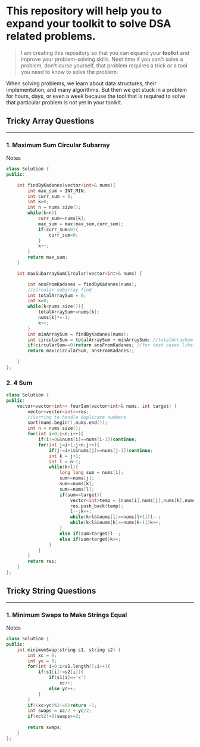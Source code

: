 # This repository will help you to expand your toolkit to solve DSA related problems.
> I am creating this repository so that you can expand your **toolkit** and improve your problem-solving skills. Next time if you can't solve a problem, don't curse yourself, that problem requires a trick or a tool you need to know to solve the problem.

When solving problems, we learn about data structures, their implementation, and many algorithms. But then we get stuck in a problem for hours, days, or even a week because the tool that is required to solve that particular problem is not yet in your toolkit.


## Tricky Array Questions
---
### 1. Maximum Sum Circular Subarray
Notes

```cpp
class Solution {
public:

    int findByKadanes(vector<int>& nums){
        int max_sum = INT_MIN;
        int curr_sum = 0;
        int k=0;
        int n = nums.size();
        while(k<n){
            curr_sum+=nums[k];
            max_sum = max(max_sum,curr_sum);
            if(curr_sum<0){
                curr_sum=0;
            }
            k++;
        }
        return max_sum;
    }

    int maxSubarraySumCircular(vector<int>& nums) {

        int ansFromKadanes = findByKadanes(nums);
        //circular subarray find
        int totalArraySum = 0;
        int k=0;
        while(k<nums.size()){
            totalArraySum+=nums[k];
            nums[k]*=-1;
            k++;
        }
        int minArraySum = findByKadanes(nums);
        int circularSum = totalArraySum + minArraySum; //totalArraySum - (-minArraySum)
        if(circularSum==0)return ansFromKadanes; //for test cases like - [-3,-2,-3];
        return max(circularSum, ansFromKadanes);
        
    }
};
```
### 2. 4 Sum
```cpp
class Solution {
public:
    vector<vector<int>> fourSum(vector<int>& nums, int target) {
        vector<vector<int>>res;
        //Sorting to handle duplicate numbers
        sort(nums.begin(),nums.end());
        int n = nums.size();
        for(int i=0;i<n;i++){
            if(i!=0&&nums[i]==nums[i-1])continue;
            for(int j=i+1;j<n;j++){
                if(j!=i+1&&nums[j]==nums[j-1])continue;
                int k = j+1;
                int l = n-1;
                while(k<l){
                    long long sum = nums[i];
                    sum+=nums[j];
                    sum+=nums[k];
                    sum+=nums[l];
                    if(sum==target){
                        vector<int>temp = {nums[i],nums[j],nums[k],nums[l]};
                        res.push_back(temp);
                        l--;k++;
                        while(k<l&&nums[l]==nums[l+1])l--;
                        while(k<l&&nums[k]==nums[k-1])k++;                       
                    }
                    else if(sum>target)l--;
                    else if(sum<target)k++;
                }
            }
        }
        return res;
    }
};
```

## Tricky String Questions
---
### 1. Minimum Swaps to Make Strings Equal
Notes
```cpp
class Solution {
public:
    int minimumSwap(string s1, string s2) {
        int xc = 0;
        int yc = 0;
        for(int i=0;i<s1.length();i++){
            if(s1[i]!=s2[i]){
                if(s1[i]=='x')
                    xc++;
                else yc++;
            }
        }
        if((xc+yc)%2!=0)return -1;
        int swaps = xc/2 + yc/2;
        if(xc%2!=0)swaps+=2;
        
        return swaps;
    }
};
```

